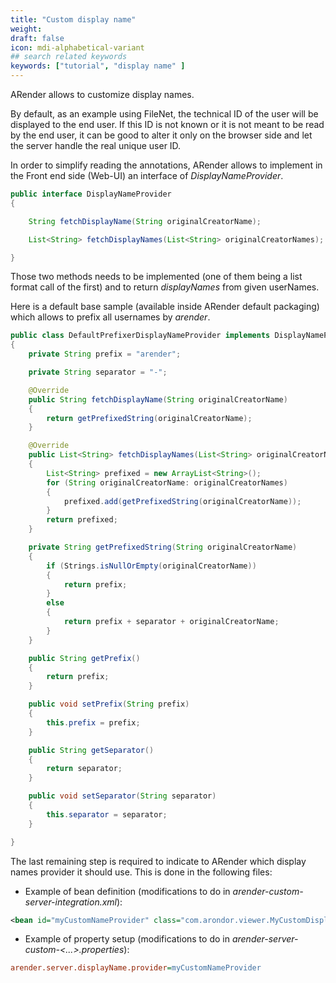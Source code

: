 ```yaml
---
title: "Custom display name"
weight: 
draft: false
icon: mdi-alphabetical-variant
## search related keywords
keywords: ["tutorial", "display name" ]
---
```


ARender allows to customize display names.

By default, as an example using FileNet, the technical ID of the user
will be displayed to the end user. If this ID is not known or it is not
meant to be read by the end user, it can be good to alter it only on the
browser side and let the server handle the real unique user ID.

In order to simplify reading the annotations, ARender allows to
implement in the Front end side (Web-UI) an interface of
*DisplayNameProvider*.

``` java
public interface DisplayNameProvider
{

    String fetchDisplayName(String originalCreatorName);

    List<String> fetchDisplayNames(List<String> originalCreatorNames);

}
```

Those two methods needs to be implemented (one of them being a list
format call of the first) and to return *displayNames* from given
userNames.

Here is a default base sample (available inside ARender default
packaging) which allows to prefix all usernames by *arender*.

``` java
public class DefaultPrefixerDisplayNameProvider implements DisplayNameProvider
{
    private String prefix = "arender";

    private String separator = "-";

    @Override
    public String fetchDisplayName(String originalCreatorName)
    {
        return getPrefixedString(originalCreatorName);
    }

    @Override
    public List<String> fetchDisplayNames(List<String> originalCreatorNames)
    {
        List<String> prefixed = new ArrayList<String>();
        for (String originalCreatorName: originalCreatorNames)
        {
            prefixed.add(getPrefixedString(originalCreatorName));
        }
        return prefixed;
    }

    private String getPrefixedString(String originalCreatorName)
    {
        if (Strings.isNullOrEmpty(originalCreatorName))
        {
            return prefix;
        }
        else
        {
            return prefix + separator + originalCreatorName;
        }
    }

    public String getPrefix()
    {
        return prefix;
    }

    public void setPrefix(String prefix)
    {
        this.prefix = prefix;
    }

    public String getSeparator()
    {
        return separator;
    }

    public void setSeparator(String separator)
    {
        this.separator = separator;
    }

}
```

The last remaining step is required to indicate to ARender which display
names provider it should use. This is done in the following files:

- Example of bean definition (modifications to do in
*arender-custom-server-integration.xml*):

```xml
<bean id="myCustomNameProvider" class="com.arondor.viewer.MyCustomDisplayNameProvider" />
```

- Example of property setup (modifications to do in
*arender-server-custom-<...\>.properties*):

```cfg
arender.server.displayName.provider=myCustomNameProvider
```
